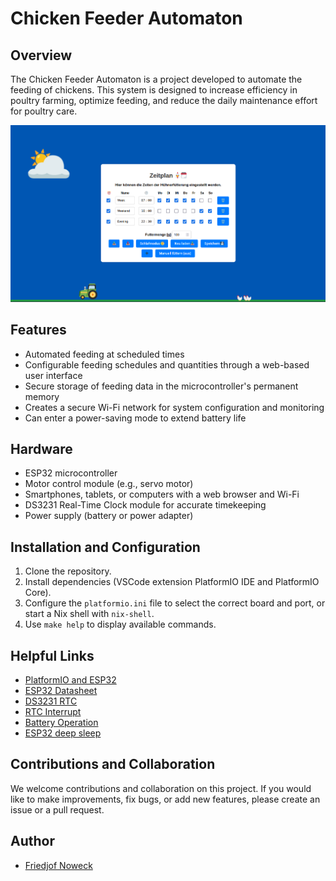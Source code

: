 # Chicken Feeder Automaton

## Overview

The Chicken Feeder Automaton is a project developed to automate the feeding of chickens. This system is designed to increase efficiency in poultry farming, optimize feeding, and reduce the daily maintenance effort for poultry care.

![Feeder](images/screenshot_desktop.png)

## Features

- Automated feeding at scheduled times
- Configurable feeding schedules and quantities through a web-based user interface
- Secure storage of feeding data in the microcontroller's permanent memory
- Creates a secure Wi-Fi network for system configuration and monitoring
- Can enter a power-saving mode to extend battery life

## Hardware

- ESP32 microcontroller
- Motor control module (e.g., servo motor)
- Smartphones, tablets, or computers with a web browser and Wi-Fi
- DS3231 Real-Time Clock module for accurate timekeeping
- Power supply (battery or power adapter)

## Installation and Configuration

1. Clone the repository.
2. Install dependencies (VSCode extension PlatformIO IDE and PlatformIO Core).
3. Configure the `platformio.ini` file to select the correct board and port, or start a Nix shell with `nix-shell`.
4. Use `make help` to display available commands.

## Helpful Links
* [PlatformIO and ESP32](https://docs.platformio.org/en/latest/platforms/espressif32.html)
* [ESP32 Datasheet](https://www.espressif.com/sites/default/files/documentation/esp32_datasheet_en.pdf)
* [DS3231 RTC](https://www.analog.com/media/en/technical-documentation/data-sheets/DS3231.pdf)
* [RTC Interrupt](https://github.com/IowaDave/RTC-DS3231-Arduino-Interrupt)
* [Battery Operation](https://randomnerdtutorials.com/power-esp32-esp8266-solar-panels-battery-level-monitoring/)
* [ESP32 deep sleep](https://randomnerdtutorials.com/esp32-deep-sleep-arduino-ide-wake-up-sources/)

## Contributions and Collaboration

We welcome contributions and collaboration on this project. If you would like to make improvements, fix bugs, or add new features, please create an issue or a pull request.

## Author

- [Friedjof Noweck](https://github.com/Friedjof)
